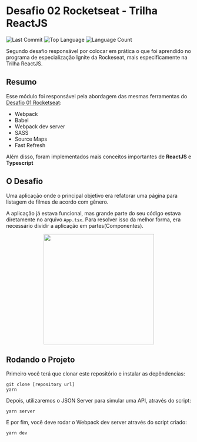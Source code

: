 <p align="center">
  <h1> Desafio 02 Rocketseat - Trilha ReactJS </h1>
</p>

![Last Commit](https://img.shields.io/github/last-commit/rodrocha444/desafio-02-rocketseat)
![Top Language](https://img.shields.io/github/languages/top/rodrocha444/desafio-02-rocketseat)
![Language Count](https://img.shields.io/github/languages/count/rodrocha444/desafio-02-rocketseat)

Segundo desafio responsável por colocar em prática o que foi aprendido no programa de especialização Ignite da Rockeseat, mais especificamente na Trilha ReactJS.

## Resumo

Esse módulo foi responsável pela abordagem das mesmas ferramentas do [Desafio 01 Rocketseat](https://github.com/rodrocha444/desafio-01-rocketseat):
  - Webpack
  - Babel
  - Webpack dev server
  - SASS
  - Source Maps
  - Fast Refresh

Além disso, foram implementados mais conceitos importantes de **ReactJS** e **Typescript**

## O Desafio

Uma aplicação onde o principal objetivo era refatorar uma página para listagem de filmes de acordo com gênero. 

A aplicação já estava funcional, mas grande parte do seu código estava diretamente no arquivo `App.tsx`. Para resolver isso da melhor forma, era necessário dividir a aplicação em partes(Componentes).

<p align="center">
  <img align="center" height="300"  src="https://user-images.githubusercontent.com/58188119/171281980-b20c2fc6-752f-4415-b04f-6aaa52100720.gif">
</p>

## Rodando o Projeto

Primeiro você terá que clonar este repositório e instalar as depêndencias:

```
git clone [repository url]
yarn
```
Depois, utilizaremos o JSON Server para simular uma API, através do script:
```
yarn server
```
E por fim, você deve rodar o Webpack dev server através do script criado:

```
yarn dev
```

